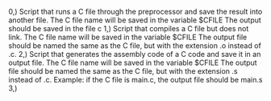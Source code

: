 0,) Script that runs a C file through the preprocessor and save the result into another file.
	The C file name will be saved in the variable $CFILE
	The output should be saved in the file c
1,) Script that compiles a C file but does not link.
	The C file name will be saved in the variable $CFILE
	The output file should be named the same as the C file, but with the extension .o instead of .c.
2,) Script that generates the assembly code of a C code and save it in an output file.
	The C file name will be saved in the variable $CFILE
	The output file should be named the same as the C file, but with the extension .s instead of .c.
	Example: if the C file is main.c, the output file should be main.s
3,)
